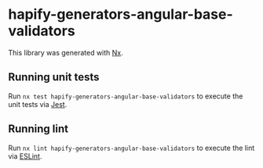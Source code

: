 # hapify-generators-angular-base-validators

This library was generated with [Nx](https://nx.dev).

## Running unit tests

Run `nx test hapify-generators-angular-base-validators` to execute the unit
tests via [Jest](https://jestjs.io).

## Running lint

Run `nx lint hapify-generators-angular-base-validators` to execute the lint via
[ESLint](https://eslint.org/).
